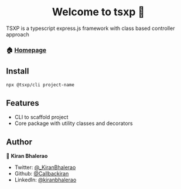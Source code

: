 <h1 align="center">Welcome to tsxp 👋</h1>

TSXP is a typescript express.js framework with class based controller approach

### 🏠 [Homepage](https://github.com/CallbacKiran/tsxp)

## Install

```sh
npx @tsxp/cli project-name
```

## Features

- CLI to scaffold project
- Core package with utility classes and decorators

## Author

👤 **Kiran Bhalerao**

- Twitter: [@\_KiranBhalerao](https://twitter.com/_KiranBhalerao)
- Github: [@Callbackiran](https://github.com/Callbackiran)
- LinkedIn: [@kiranbhalerao](https://linkedin.com/in/kiranbhalerao)
